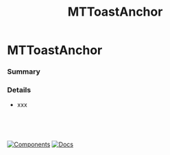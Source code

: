 ﻿---
uid: C.MTToastAnchor
title: MTToastAnchor
---
# MTToastAnchor

### Summary

### Details

- xxx

&nbsp;

&nbsp;

[![Components](https://img.shields.io/static/v1?label=Components&message=Plus&color=red)](xref:A.PlusComponents)
[![Docs](https://img.shields.io/static/v1?label=API%20Documentation&message=MTToastAnchor&color=brightgreen)](xref:BlazorMdc.MTToastAnchor)
